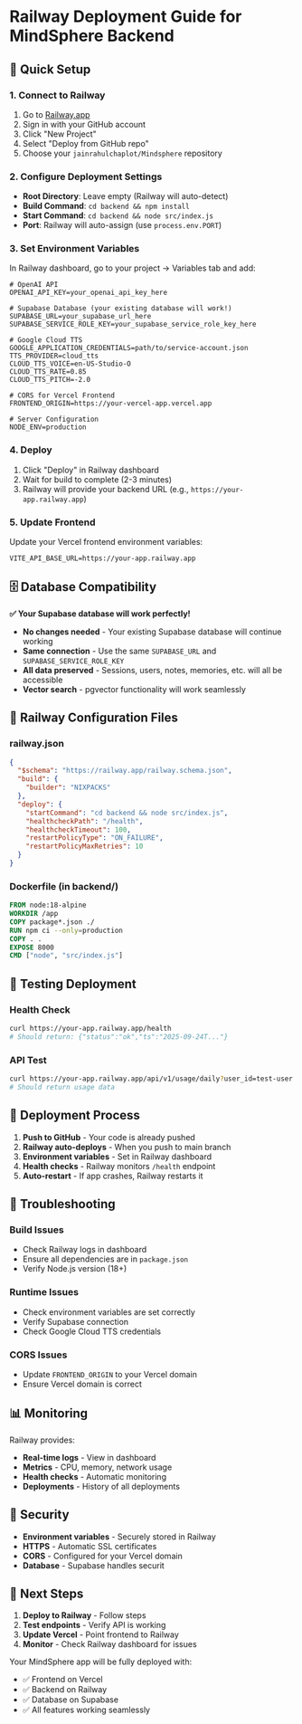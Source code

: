 # Railway Deployment Guide for MindSphere Backend

## 🚀 Quick Setup

### 1. Connect to Railway
1. Go to [Railway.app](https://railway.app)
2. Sign in with your GitHub account
3. Click "New Project"
4. Select "Deploy from GitHub repo"
5. Choose your `jainrahulchaplot/Mindsphere` repository

### 2. Configure Deployment Settings
- **Root Directory**: Leave empty (Railway will auto-detect)
- **Build Command**: `cd backend && npm install`
- **Start Command**: `cd backend && node src/index.js`
- **Port**: Railway will auto-assign (use `process.env.PORT`)

### 3. Set Environment Variables
In Railway dashboard, go to your project → Variables tab and add:

```env
# OpenAI API
OPENAI_API_KEY=your_openai_api_key_here

# Supabase Database (your existing database will work!)
SUPABASE_URL=your_supabase_url_here
SUPABASE_SERVICE_ROLE_KEY=your_supabase_service_role_key_here

# Google Cloud TTS
GOOGLE_APPLICATION_CREDENTIALS=path/to/service-account.json
TTS_PROVIDER=cloud_tts
CLOUD_TTS_VOICE=en-US-Studio-O
CLOUD_TTS_RATE=0.85
CLOUD_TTS_PITCH=-2.0

# CORS for Vercel Frontend
FRONTEND_ORIGIN=https://your-vercel-app.vercel.app

# Server Configuration
NODE_ENV=production
```

### 4. Deploy
1. Click "Deploy" in Railway dashboard
2. Wait for build to complete (2-3 minutes)
3. Railway will provide your backend URL (e.g., `https://your-app.railway.app`)

### 5. Update Frontend
Update your Vercel frontend environment variables:
```env
VITE_API_BASE_URL=https://your-app.railway.app
```

## 🗄️ Database Compatibility

**✅ Your Supabase database will work perfectly!**

- **No changes needed** - Your existing Supabase database will continue working
- **Same connection** - Use the same `SUPABASE_URL` and `SUPABASE_SERVICE_ROLE_KEY`
- **All data preserved** - Sessions, users, notes, memories, etc. will all be accessible
- **Vector search** - pgvector functionality will work seamlessly

## 🔧 Railway Configuration Files

### railway.json
```json
{
  "$schema": "https://railway.app/railway.schema.json",
  "build": {
    "builder": "NIXPACKS"
  },
  "deploy": {
    "startCommand": "cd backend && node src/index.js",
    "healthcheckPath": "/health",
    "healthcheckTimeout": 100,
    "restartPolicyType": "ON_FAILURE",
    "restartPolicyMaxRetries": 10
  }
}
```

### Dockerfile (in backend/)
```dockerfile
FROM node:18-alpine
WORKDIR /app
COPY package*.json ./
RUN npm ci --only=production
COPY . .
EXPOSE 8000
CMD ["node", "src/index.js"]
```

## 🧪 Testing Deployment

### Health Check
```bash
curl https://your-app.railway.app/health
# Should return: {"status":"ok","ts":"2025-09-24T..."}
```

### API Test
```bash
curl https://your-app.railway.app/api/v1/usage/daily?user_id=test-user
# Should return usage data
```

## 🔄 Deployment Process

1. **Push to GitHub** - Your code is already pushed
2. **Railway auto-deploys** - When you push to main branch
3. **Environment variables** - Set in Railway dashboard
4. **Health checks** - Railway monitors `/health` endpoint
5. **Auto-restart** - If app crashes, Railway restarts it

## 🚨 Troubleshooting

### Build Issues
- Check Railway logs in dashboard
- Ensure all dependencies are in `package.json`
- Verify Node.js version (18+)

### Runtime Issues
- Check environment variables are set correctly
- Verify Supabase connection
- Check Google Cloud TTS credentials

### CORS Issues
- Update `FRONTEND_ORIGIN` to your Vercel domain
- Ensure Vercel domain is correct

## 📊 Monitoring

Railway provides:
- **Real-time logs** - View in dashboard
- **Metrics** - CPU, memory, network usage
- **Health checks** - Automatic monitoring
- **Deployments** - History of all deployments

## 🔐 Security

- **Environment variables** - Securely stored in Railway
- **HTTPS** - Automatic SSL certificates
- **CORS** - Configured for your Vercel domain
- **Database** - Supabase handles securit

## 🎯 Next Steps

1. **Deploy to Railway** - Follow steps
2. **Test endpoints** - Verify API is working
3. **Update Vercel** - Point frontend to Railway
4. **Monitor** - Check Railway dashboard for issues

Your MindSphere app will be fully deployed with:
- ✅ Frontend on Vercel
- ✅ Backend on Railway  
- ✅ Database on Supabase
- ✅ All features working seamlessly
